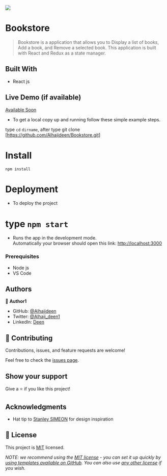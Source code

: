 ![](https://img.shields.io/badge/Microverse-blueviolet)

# Bookstore

> Bookstore is a application that allows you to Display a list of books, Add a book, and Remove a selected book. This application is built with React and Redux as a state manager.

## Built With

- React js

## Live Demo (if available)

[Available Soon](https://livedemo.com)

- To get a local copy up and running follow these simple example steps.

type `cd` `dirname`, after type git clone [https://github.com/Alhajideen/Bookstore.git]

# Install

`npm install`

# Deployment

- To deploy the project

# type `npm start`

- Runs the app in the development mode.\
  Automatically your browser should open this link: [http://localhost:3000](http://localhost:3000)

### Prerequisites

- Node js
- VS Code

## Authors

👤 **Author1**

- GitHub: [@Alhajideen](https://github.com/Alhajideen)
- Twitter: [@Alhaji_deen1](https://twitter.com/Alhaji_deen1)
- LinkedIn: [Deen](https://linkedin.com/in/nurudeen-salifu-776753244)

## 🤝 Contributing

Contributions, issues, and feature requests are welcome!

Feel free to check the [issues page](https://github.com/Alhajideen/Bookstore/issues).

## Show your support

Give a ⭐️ if you like this project!

## Acknowledgments

- Hat tip to [Stanley SIMEON](https://github.com/sstanleySimeon/) for design inspiration

## 📝 License

This project is [MIT](./LICENSE) licensed.

_NOTE: we recommend using the [MIT license](https://choosealicense.com/licenses/mit/) - you can set it up quickly by [using templates available on GitHub](https://docs.github.com/en/communities/setting-up-your-project-for-healthy-contributions/adding-a-license-to-a-repository). You can also use [any other license](https://choosealicense.com/licenses/) if you wish._